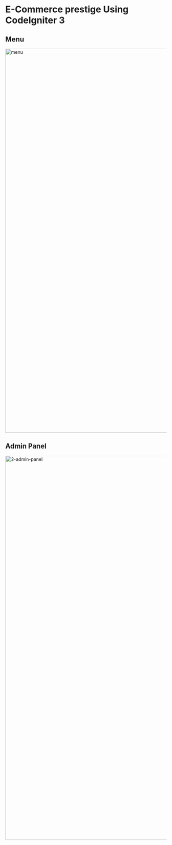 # E-Commerce prestige Using CodeIgniter 3

<h2>Menu</h2>
<img width="1200" alt="menu" src="https://github.com/bforbilly24/ecommerce_with_codeigniter/blob/main/images/menu.png">
<!-- <img width="1200" alt="1.2-co" src="https://github.com/Halimp07/ecommerce_with_codeigniter/blob/main/images/1.2-co.png">
<img width="1200" alt="1.3-payment" src="https://github.com/Halimp07/ecommerce_with_codeigniter/blob/main/images/1.3-payment.png"> -->
<h2>Admin Panel</h2>
<img width="1200" alt="2-admin-panel" src="https://github.com/bforbilly24/ecommerce_with_codeigniter/blob/main/images/2-admin-panel.png">

